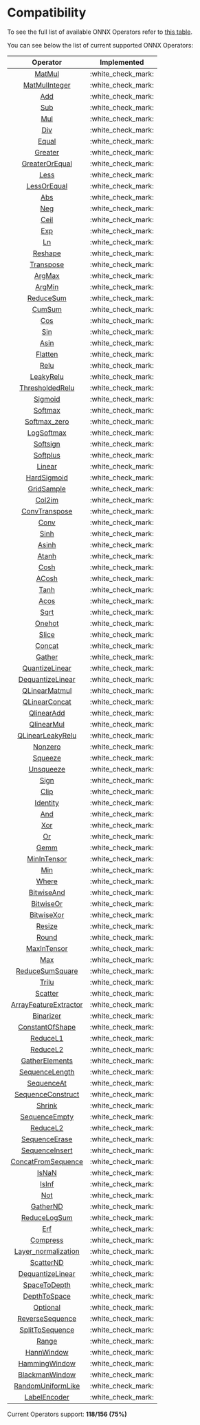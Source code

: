 # Compatibility

To see the full list of available ONNX Operators refer to [this table](https://github.com/onnx/onnx/blob/main/docs/Operators.md).

You can see below the list of current supported ONNX Operators:

|                                   Operator                                    |     Implemented      |
| :---------------------------------------------------------------------------: | :------------------: |
|                  [MatMul](operators/tensor/tensor.matmul.md)                  | :white\_check\_mark: |
|              [MatMulInteger](operators/tensor/tensor.matmul.md)               | :white\_check\_mark: |
|                [Add](operators/tensor/#arithmetic-operations)                 | :white\_check\_mark: |
|                [Sub](operators/tensor/#arithmetic-operations)                 | :white\_check\_mark: |
|                [Mul](operators/tensor/#arithmetic-operations)                 | :white\_check\_mark: |
|                [Div](operators/tensor/#arithmetic-operations)                 | :white\_check\_mark: |
|                   [Equal](operators/tensor/tensor.equal.md)                   | :white\_check\_mark: |
|                 [Greater](operators/tensor/tensor.greater.md)                 | :white\_check\_mark: |
|          [GreaterOrEqual](operators/tensor/tensor.greater\_equal.md)          | :white\_check\_mark: |
|                    [Less](operators/tensor/tensor.less.md)                    | :white\_check\_mark: |
|             [LessOrEqual](operators/tensor/tensor.less\_equal.md)             | :white\_check\_mark: |
|                     [Abs](operators/tensor/tensor.abs.md)                     | :white\_check\_mark: |
|                     [Neg](operators/tensor/tensor.neg.md)                     | :white\_check\_mark: |
|                    [Ceil](operators/tensor/tensor.ceil.md)                    | :white\_check\_mark: |
|                     [Exp](operators/tensor/tensor.exp.md)                     | :white\_check\_mark: |
|                     [Ln](operators/tensor/tensor.log.md)                      | :white\_check\_mark: |
|                 [Reshape](operators/tensor/tensor.reshape.md)                 | :white\_check\_mark: |
|               [Transpose](operators/tensor/tensor.transpose.md)               | :white\_check\_mark: |
|                  [ArgMax](operators/tensor/tensor.argmax.md)                  | :white\_check\_mark: |
|                  [ArgMin](operators/tensor/tensor.argmin.md)                  | :white\_check\_mark: |
|              [ReduceSum](operators/tensor/tensor.reduce\_sum.md)              | :white\_check\_mark: |
|                  [CumSum](operators/tensor/tensor.cumsum.md)                  | :white\_check\_mark: |
|                     [Cos](operators/tensor/tensor.cos.md)                     | :white\_check\_mark: |
|                     [Sin](operators/tensor/tensor.sin.md)                     | :white\_check\_mark: |
|                    [Asin](operators/tensor/tensor.asin.md)                    | :white\_check\_mark: |
|                 [Flatten](operators/tensor/tensor.flatten.md)                 | :white\_check\_mark: |
|                  [Relu](operators/neural-network/nn.relu.md)                  | :white\_check\_mark: |
|            [LeakyRelu](operators/neural-network/nn.leaky\_relu.md)            | :white\_check\_mark: |
|      [ThresholdedRelu](operators/neural-network/nn.thresholded\_relu.md)      | :white\_check\_mark: |
|               [Sigmoid](operators/neural-network/nn.sigmoid.md)               | :white\_check\_mark: |
|               [Softmax](operators/neural-network/nn.softmax.md)               | :white\_check\_mark: |
|          [Softmax_zero](operators/neural-network/nn.softmax_zero.md)          | :white\_check\_mark: |
|            [LogSoftmax](operators/neural-network/nn.logsoftmax.md)            | :white\_check\_mark: |
|              [Softsign](operators/neural-network/nn.softsign.md)              | :white\_check\_mark: |
|              [Softplus](operators/neural-network/nn.softplus.md)              | :white\_check\_mark: |
|                [Linear](operators/neural-network/nn.linear.md)                | :white\_check\_mark: |
|          [HardSigmoid](operators/neural-network/nn.hard\_sigmoid.md)          | :white\_check\_mark: |
|           [GridSample](operators/neural-network/nn.grid\_sample_.md)          | :white\_check\_mark: |
|            [Col2im](operators/neural-network/nn.col2im\_sigmoid.md)           | :white\_check\_mark: |
|       [ConvTranspose](operators/neural-network/nn.conv\_transpose_.md)        | :white\_check\_mark: |
|                  [Conv](operators/neural-network/nn.conv.md)                  | :white\_check\_mark: |
|                    [Sinh](operators/tensor/tensor.sinh.md)                    | :white\_check\_mark: |
|                   [Asinh](operators/tensor/tensor.asinh.md)                   | :white\_check\_mark: |
|                   [Atanh](operators/tensor/tensor.atanh.md)                   | :white\_check\_mark: |
|                    [Cosh](operators/tensor/tensor.cosh.md)                    | :white\_check\_mark: |
|                   [ACosh](operators/tensor/tensor.acosh.md)                   | :white\_check\_mark: |
|                    [Tanh](operators/tensor/tensor.tanh.md)                    | :white\_check\_mark: |
|                    [Acos](operators/tensor/tensor.acos.md)                    | :white\_check\_mark: |
|                    [Sqrt](operators/tensor/tensor.sqrt.md)                    | :white\_check\_mark: |
|                  [Onehot](operators/tensor/tensor.onehot.md)                  | :white\_check\_mark: |
|                   [Slice](operators/tensor/tensor.slice.md)                   | :white\_check\_mark: |
|                  [Concat](operators/tensor/tensor.concat.md)                  | :white\_check\_mark: |
|                  [Gather](operators/tensor/tensor.gather.md)                  | :white\_check\_mark: |
|         [QuantizeLinear](operators/tensor/tensor.quantize\_linear.md)         | :white\_check\_mark: |
|        [DequantizeLinear](operators/tensor/tensor.quantize\_linear.md)        | :white\_check\_mark: |
|          [QLinearMatmul](operators/tensor/tensor.qlinear\_matmul.md)          | :white\_check\_mark: |
|          [QLinearConcat](operators/tensor/tensor.qlinear\_concat.md)          | :white\_check\_mark: |
|             [QlinearAdd](operators/tensor/tensor.qlinear\_add.md)             | :white\_check\_mark: |
|             [QlinearMul](operators/tensor/tensor.qlinear\_mul.md)             | :white\_check\_mark: |
|       [QLinearLeakyRelu](operators/tensor/tensor.qlinear\_leakyrelu.md)       | :white\_check\_mark: |
|                 [Nonzero](operators/tensor/tensor.nonzero.md)                 | :white\_check\_mark: |
|                 [Squeeze](operators/tensor/tensor.squeeze.md)                 | :white\_check\_mark: |
|               [Unsqueeze](operators/tensor/tensor.unsqueeze.md)               | :white\_check\_mark: |
|                    [Sign](operators/tensor/tensor.sign.md)                    | :white\_check\_mark: |
|                    [Clip](operators/tensor/tensor.clip.md)                    | :white\_check\_mark: |
|                [Identity](operators/tensor/tensor.identity.md)                | :white\_check\_mark: |
|                     [And](operators/tensor/tensor.and.md)                     | :white\_check\_mark: |
|                     [Xor](operators/tensor/tensor.xor.md)                     | :white\_check\_mark: |
|                      [Or](operators/tensor/tensor.or.md)                      | :white\_check\_mark: |
|                  [Gemm](operators/neural-network/nn.gemm.md)                  | :white\_check\_mark: |
|           [MinInTensor](operators/tensor/tensor.min\_in\_tensor.md)           | :white\_check\_mark: |
|                     [Min](operators/tensor/tensor.min.md)                     | :white\_check\_mark: |
|                   [Where](operators/tensor/tensor.where.md)                   | :white\_check\_mark: |
|             [BitwiseAnd](operators/tensor/tensor.bitwise_and.md)              | :white\_check\_mark: |
|              [BitwiseOr](operators/tensor/tensor.bitwise_or.md)               | :white\_check\_mark: |
|             [BitwiseXor](operators/tensor/tensor.bitwise_xor.md)              | :white\_check\_mark: |
|                  [Resize](operators/tensor/tensor.resize.md)                  | :white\_check\_mark: |
|                   [Round](operators/tensor/tensor.round.md)                   | :white\_check\_mark: |
|           [MaxInTensor](operators/tensor/tensor.max\_in\_tensor.md)           | :white\_check\_mark: |
|                     [Max](operators/tensor/tensor.max.md)                     | :white\_check\_mark: |
|       [ReduceSumSquare](operators/tensor/tensor.reduce\_sum\_square.md)       | :white\_check\_mark: |
|                   [Trilu](operators/tensor/tensor.trilu.md)                   | :white\_check\_mark: |
|                  [Scatter](operators/tensor/tensor.scatter.md)                   | :white\_check\_mark: |
| [ArrayFeatureExtractor](operators/tensor/tensor.array\_feature\_extractor.md) | :white\_check\_mark: |
|               [Binarizer](operators/tensor/tensor.binarizer.md)               | :white\_check\_mark: |
|        [ConstantOfShape](operators/tensor/tensor.constant_of_shape.md)        | :white\_check\_mark: |
|               [ReduceL1](operators/tensor/tensor.reduce\_l1.md)               | :white\_check\_mark: |
|               [ReduceL2](operators/tensor/tensor.reduce\_l2.md)               | :white\_check\_mark: |
|         [GatherElements](operators/tensor/tensor.gather/_elements.md)         | :white\_check\_mark: |
|       [SequenceLength](operators/sequence/sequence.sequence\_length.md)       | :white\_check\_mark: |
|           [SequenceAt](operators/sequence/sequence.sequence\_at.md)           | :white\_check\_mark: |
|    [SequenceConstruct](operators/sequence/sequence.sequence\_construct.md)    | :white\_check\_mark: |
|                  [Shrink](operators/tensor/tensor.shrink.md)                  | :white\_check\_mark: |
|        [SequenceEmpty](operators/sequence/sequence.sequence\_empty.md)        | :white\_check\_mark: |
|               [ReduceL2](operators/tensor/tensor.reduce\_l2.md)               | :white\_check\_mark: |
|        [SequenceErase](operators/sequence/sequence.sequence\_erase.md)        | :white\_check\_mark: |
|       [SequenceInsert](operators/sequence/sequence.sequence\_insert.md)       | :white\_check\_mark: |
|  [ConcatFromSequence](operators/sequence/sequence.concat\_from\_sequence.md)  | :white\_check\_mark: |
|                  [IsNaN](operators/tensor/tensor.is\_nan.md)                  | :white\_check\_mark: |
|                  [IsInf](operators/tensor/tensor.is\_inf.md)                  | :white\_check\_mark: |
|                     [Not](operators/tensor/tensor.not.md)                     | :white\_check\_mark: |
|               [GatherND](operators/tensor/tensor.gather/_nd.md)               | :white\_check\_mark: |
|          [ReduceLogSum](operators/tensor/tensor.reduce\_log\_sum.md)          | :white\_check\_mark: |
|                     [Erf](operators/tensor/tensor.erf.md)                     | :white\_check\_mark: |
|                [Compress](operators/tensor/tensor.compress.md)                | :white\_check\_mark: |
|     [Layer_normalization](operators/tensor/tensor.layer_normalization.md)     | :white\_check\_mark: |
|              [ScatterND](operators/tensor/tensor.scatter/_nd.md)              | :white\_check\_mark: |
|       [DequantizeLinear](operators/tensor/tensor.dequantize_linear.md)        | :white\_check\_mark: |
|         [SpaceToDepth](operators/neural-network/nn.space_to_depth.md)         | :white\_check\_mark: |
|         [DepthToSpace](operators/neural-network/nn.depth_to_space.md)         | :white\_check\_mark: |
|                [Optional](operators/tensor/tensor.optional.md)                | :white\_check\_mark: |
|        [ReverseSequence](operators/tensor/tensor.reverse_sequence.md)         | :white\_check\_mark: |
|        [SplitToSequence](operators/tensor/tensor.split_to_sequence.md)        | :white\_check\_mark: |
|                   [Range](operators/tensor/tensor.range.md)                   | :white\_check\_mark: |
|          [HannWindow](operators/tensor/tensor.tensor.hann_window.md)          | :white\_check\_mark: |
|       [HammingWindow](operators/tensor/tensor.tensor.hamming_window.md)       | :white\_check\_mark: |
|      [BlackmanWindow](operators/tensor/tensor.tensor.blackman_window.md)      | :white\_check\_mark: |
|      [RandomUniformLike](operators/tensor/tensor.tensor.random_uniform_like.md)      | :white\_check\_mark: |
|           [LabelEncoder](operators/tensor/tensor.label_encoder.md)            | :white\_check\_mark: |

Current Operators support: **118/156 (75%)**
